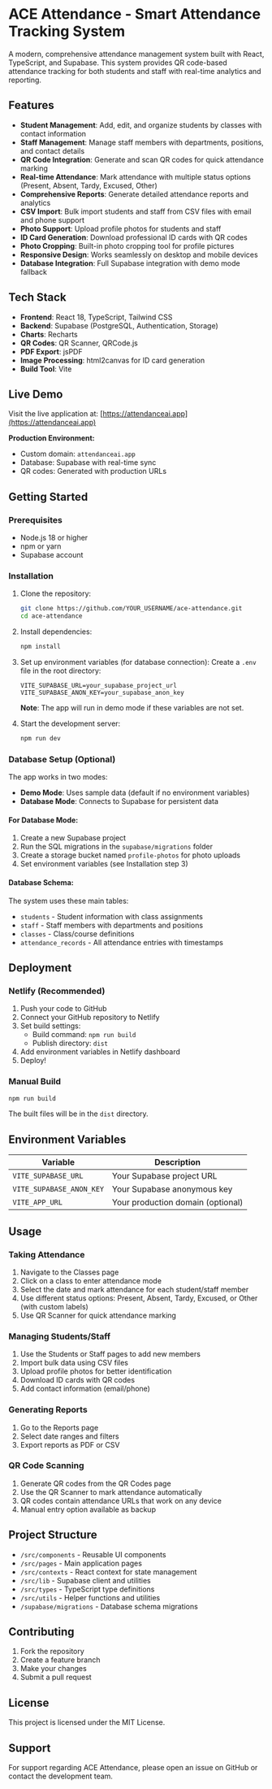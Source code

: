 # ACE Attendance - Smart Attendance Tracking System

A modern, comprehensive attendance management system built with React, TypeScript, and Supabase. This system provides QR code-based attendance tracking for both students and staff with real-time analytics and reporting.

## Features

- **Student Management**: Add, edit, and organize students by classes with contact information
- **Staff Management**: Manage staff members with departments, positions, and contact details
- **QR Code Integration**: Generate and scan QR codes for quick attendance marking
- **Real-time Attendance**: Mark attendance with multiple status options (Present, Absent, Tardy, Excused, Other)
- **Comprehensive Reports**: Generate detailed attendance reports and analytics
- **CSV Import**: Bulk import students and staff from CSV files with email and phone support
- **Photo Support**: Upload profile photos for students and staff
- **ID Card Generation**: Download professional ID cards with QR codes
- **Photo Cropping**: Built-in photo cropping tool for profile pictures
- **Responsive Design**: Works seamlessly on desktop and mobile devices
- **Database Integration**: Full Supabase integration with demo mode fallback

## Tech Stack

- **Frontend**: React 18, TypeScript, Tailwind CSS
- **Backend**: Supabase (PostgreSQL, Authentication, Storage)
- **Charts**: Recharts
- **QR Codes**: QR Scanner, QRCode.js
- **PDF Export**: jsPDF
- **Image Processing**: html2canvas for ID card generation
- **Build Tool**: Vite

## Live Demo

Visit the live application at: [https://attendanceai.app](https://attendanceai.app)

**Production Environment:**
- Custom domain: `attendanceai.app`
- Database: Supabase with real-time sync
- QR codes: Generated with production URLs

## Getting Started

### Prerequisites

- Node.js 18 or higher
- npm or yarn
- Supabase account

### Installation

1. Clone the repository:
   ```bash
   git clone https://github.com/YOUR_USERNAME/ace-attendance.git
   cd ace-attendance
   ```

2. Install dependencies:
   ```bash
   npm install
   ```

3. Set up environment variables (for database connection):
   Create a `.env` file in the root directory:
   ```env
   VITE_SUPABASE_URL=your_supabase_project_url
   VITE_SUPABASE_ANON_KEY=your_supabase_anon_key
   ```
   
   **Note**: The app will run in demo mode if these variables are not set.

4. Start the development server:
   ```bash
   npm run dev
   ```

### Database Setup (Optional)

The app works in two modes:
- **Demo Mode**: Uses sample data (default if no environment variables)
- **Database Mode**: Connects to Supabase for persistent data

#### For Database Mode:

1. Create a new Supabase project
2. Run the SQL migrations in the `supabase/migrations` folder
3. Create a storage bucket named `profile-photos` for photo uploads
4. Set environment variables (see Installation step 3)

#### Database Schema:

The system uses these main tables:
- `students` - Student information with class assignments
- `staff` - Staff members with departments and positions  
- `classes` - Class/course definitions
- `attendance_records` - All attendance entries with timestamps

## Deployment

### Netlify (Recommended)

1. Push your code to GitHub
2. Connect your GitHub repository to Netlify
3. Set build settings:
   - Build command: `npm run build`
   - Publish directory: `dist`
4. Add environment variables in Netlify dashboard
5. Deploy!

### Manual Build

```bash
npm run build
```

The built files will be in the `dist` directory.

## Environment Variables

| Variable | Description |
|----------|-------------|
| `VITE_SUPABASE_URL` | Your Supabase project URL |
| `VITE_SUPABASE_ANON_KEY` | Your Supabase anonymous key |
| `VITE_APP_URL` | Your production domain (optional) |

## Usage

### Taking Attendance

1. Navigate to the Classes page
2. Click on a class to enter attendance mode
3. Select the date and mark attendance for each student/staff member
4. Use different status options: Present, Absent, Tardy, Excused, or Other (with custom labels)
4. Use QR Scanner for quick attendance marking

### Managing Students/Staff

1. Use the Students or Staff pages to add new members
2. Import bulk data using CSV files
3. Upload profile photos for better identification
4. Download ID cards with QR codes
5. Add contact information (email/phone)

### Generating Reports

1. Go to the Reports page
2. Select date ranges and filters
3. Export reports as PDF or CSV

### QR Code Scanning

1. Generate QR codes from the QR Codes page
2. Use the QR Scanner to mark attendance automatically
3. QR codes contain attendance URLs that work on any device
4. Manual entry option available as backup

## Project Structure

- `/src/components` - Reusable UI components
- `/src/pages` - Main application pages
- `/src/contexts` - React context for state management
- `/src/lib` - Supabase client and utilities
- `/src/types` - TypeScript type definitions
- `/src/utils` - Helper functions and utilities
- `/supabase/migrations` - Database schema migrations

## Contributing

1. Fork the repository
2. Create a feature branch
3. Make your changes
4. Submit a pull request

## License

This project is licensed under the MIT License.

## Support

For support regarding ACE Attendance, please open an issue on GitHub or contact the development team.